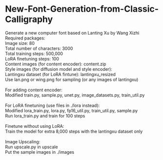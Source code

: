 # New-Font-Generation-from-Classic-Calligraphy
Generate a new computer font based on Lanting Xu by Wang Xizhi <br>
Required packages: <br>
Image size: 80<br>
Total number of characters: 3000<br>
Total training steps: 500,000<br>
LoRA finetuning steps: 100<br>
Content images (for content encoder): content.zip<br>
Style images (for diffusion model and style encoder): <br>
Lantingxu dataset (for LoRA fintune): lantingxu_resized<br>
Use lan.png or wing.png for sampling (or any images of lantingxu)<br>
<br>
For adding content encoder:<br>
Modified train.py, sample.py, unet.py, image_datasets.py, train_util.py <br>
<br>
For LoRA finetuning (use files in ./lora instead):<br>
Modified lora_train.py, lora.py, fp16_util.py, train_util.py, sample.py<br>
Run lora_train.py and train for 100 steps<br>
<br>
Finetune without using LoRA:<br>
Train the model for extra 8,000 steps with the lantingxu dataset only<br>
<br>
Image Upscaling:<br>
Run upscale.py in upscale<br>
Put the sample images in ./images
